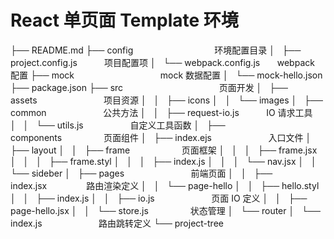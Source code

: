 # React 单页面 Template 环境

├── README.md
├── config&nbsp;&nbsp;&nbsp;&nbsp;&nbsp;&nbsp;&nbsp;&nbsp;&nbsp;&nbsp;&nbsp;&nbsp;&nbsp;&nbsp;&nbsp;&nbsp;&nbsp;&nbsp;&nbsp;&nbsp;&nbsp;&nbsp;&nbsp;&nbsp;&nbsp;&nbsp;&nbsp;&nbsp;&nbsp;&nbsp;&nbsp;&nbsp;&nbsp;环境配置目录
│   ├── project.config.js&nbsp;&nbsp;&nbsp;&nbsp;&nbsp;&nbsp;&nbsp;&nbsp;&nbsp;&nbsp;&nbsp;项目配置项
│   └── webpack.config.js&nbsp;&nbsp;&nbsp;&nbsp;&nbsp;&nbsp;&nbsp;webpack 配置
├── mock&nbsp;&nbsp;&nbsp;&nbsp;&nbsp;&nbsp;&nbsp;&nbsp;&nbsp;&nbsp;&nbsp;&nbsp;&nbsp;&nbsp;&nbsp;&nbsp;&nbsp;&nbsp;&nbsp;&nbsp;&nbsp;&nbsp;&nbsp;&nbsp;&nbsp;&nbsp;&nbsp;&nbsp;&nbsp;&nbsp;&nbsp;&nbsp;&nbsp;&nbsp;&nbsp;mock 数据配置
│   └── mock-hello.json
├── package.json
├── src&nbsp;&nbsp;&nbsp;&nbsp;&nbsp;&nbsp;&nbsp;&nbsp;&nbsp;&nbsp;&nbsp;&nbsp;&nbsp;&nbsp;&nbsp;&nbsp;&nbsp;&nbsp;&nbsp;&nbsp;&nbsp;&nbsp;&nbsp;&nbsp;&nbsp;&nbsp;&nbsp;&nbsp;&nbsp;&nbsp;&nbsp;&nbsp;&nbsp;&nbsp;&nbsp;&nbsp;&nbsp;&nbsp;&nbsp;页面开发
│   ├── assets&nbsp;&nbsp;&nbsp;&nbsp;&nbsp;&nbsp;&nbsp;&nbsp;&nbsp;&nbsp;&nbsp;&nbsp;&nbsp;&nbsp;&nbsp;&nbsp;&nbsp;&nbsp;&nbsp;&nbsp;&nbsp;&nbsp;&nbsp;&nbsp;&nbsp;&nbsp;&nbsp;项目资源
│   │   ├── icons
│   │   └── images
│   ├── common&nbsp;&nbsp;&nbsp;&nbsp;&nbsp;&nbsp;&nbsp;&nbsp;&nbsp;&nbsp;&nbsp;&nbsp;&nbsp;&nbsp;&nbsp;&nbsp;&nbsp;&nbsp;&nbsp;&nbsp;&nbsp;&nbsp;&nbsp;公共方法
│   │   ├── request-io.js&nbsp;&nbsp;&nbsp;&nbsp;&nbsp;&nbsp;&nbsp;&nbsp;&nbsp;&nbsp;&nbsp;IO 请求工具
│   │   └── utils.js&nbsp;&nbsp;&nbsp;&nbsp;&nbsp;&nbsp;&nbsp;&nbsp;&nbsp;&nbsp;&nbsp;&nbsp;&nbsp;&nbsp;&nbsp;&nbsp;&nbsp;&nbsp;&nbsp;自定义工具函数
│   ├── components&nbsp;&nbsp;&nbsp;&nbsp;&nbsp;&nbsp;&nbsp;&nbsp;&nbsp;&nbsp;&nbsp;&nbsp;&nbsp;&nbsp;&nbsp;&nbsp;&nbsp;页面组件
│   ├── index.ejs&nbsp;&nbsp;&nbsp;&nbsp;&nbsp;&nbsp;&nbsp;&nbsp;&nbsp;&nbsp;&nbsp;&nbsp;&nbsp;&nbsp;&nbsp;&nbsp;&nbsp;&nbsp;&nbsp;&nbsp;&nbsp;&nbsp;&nbsp;入口文件
│   ├── layout
│   │   ├── frame&nbsp;&nbsp;&nbsp;&nbsp;&nbsp;&nbsp;&nbsp;&nbsp;&nbsp;&nbsp;&nbsp;&nbsp;&nbsp;&nbsp;&nbsp;&nbsp;&nbsp;&nbsp;&nbsp;&nbsp;&nbsp;页面框架
│   │   │   ├── frame.jsx
│   │   │   ├── frame.styl
│   │   │   ├── index.js
│   │   │   └── nav.jsx
│   │   └── sideber
│   ├── pages&nbsp;&nbsp;&nbsp;&nbsp;&nbsp;&nbsp;&nbsp;&nbsp;&nbsp;&nbsp;&nbsp;&nbsp;&nbsp;&nbsp;&nbsp;&nbsp;&nbsp;&nbsp;&nbsp;&nbsp;&nbsp;&nbsp;&nbsp;&nbsp;&nbsp;&nbsp;&nbsp;前端页面
│   │   ├── index.jsx&nbsp;&nbsp;&nbsp;&nbsp;&nbsp;&nbsp;&nbsp;&nbsp;&nbsp;&nbsp;&nbsp;&nbsp;&nbsp;&nbsp;&nbsp;&nbsp;路由渲染定义
│   │   └── page-hello
│   │       ├── hello.styl
│   │       ├── index.js
│   │       ├── io.js&nbsp;&nbsp;&nbsp;&nbsp;&nbsp;&nbsp;&nbsp;&nbsp;&nbsp;&nbsp;&nbsp;&nbsp;&nbsp;&nbsp;&nbsp;&nbsp;&nbsp;&nbsp;&nbsp;&nbsp;&nbsp;&nbsp;&nbsp;页面 IO 定义
│   │       ├── page-hello.jsx
│   │       └── store.js&nbsp;&nbsp;&nbsp;&nbsp;&nbsp;&nbsp;&nbsp;&nbsp;&nbsp;&nbsp;&nbsp;&nbsp;&nbsp;&nbsp;&nbsp;&nbsp;&nbsp;状态管理
│   └── router
│       └── index.js&nbsp;&nbsp;&nbsp;&nbsp;&nbsp;&nbsp;&nbsp;&nbsp;&nbsp;&nbsp;&nbsp;&nbsp;&nbsp;&nbsp;&nbsp;&nbsp;&nbsp;&nbsp;&nbsp;&nbsp;&nbsp;&nbsp;&nbsp;路由跳转定义
└── project-tree